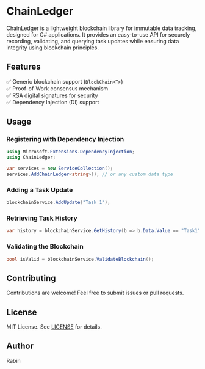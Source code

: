 ﻿# ChainLedger

ChainLedger is a lightweight blockchain library for immutable data tracking, designed for C# applications. It provides an easy-to-use API for securely recording, validating, and querying task updates while ensuring data integrity using blockchain principles.

## Features
✅ Generic blockchain support (`BlockChain<T>`)  
✅ Proof-of-Work consensus mechanism  
✅ RSA digital signatures for security  
✅ Dependency Injection (DI) support  

## Usage
### Registering with Dependency Injection
```csharp
using Microsoft.Extensions.DependencyInjection;
using ChainLedger;

var services = new ServiceCollection();
services.AddChainLedger<string>(); // or any custom data type
```
### Adding a Task Update
```csharp
blockchainService.AddUpdate("Task 1");
```

### Retrieving Task History
```csharp
var history = blockchainService.GetHistory(b => b.Data.Value == "Task1");
```

### Validating the Blockchain
```csharp
bool isValid = blockchainService.ValidateBlockchain();
```

## Contributing
Contributions are welcome! Feel free to submit issues or pull requests.

## License
MIT License. See [LICENSE](LICENSE) for details.

## Author
Rabin
